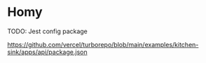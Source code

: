 # Homy

TODO: Jest config package

<https://github.com/vercel/turborepo/blob/main/examples/kitchen-sink/apps/api/package.json>
